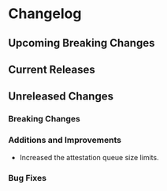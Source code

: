 # Changelog

## Upcoming Breaking Changes

## Current Releases

## Unreleased Changes

### Breaking Changes

### Additions and Improvements
- Increased the attestation queue size limits.

### Bug Fixes

